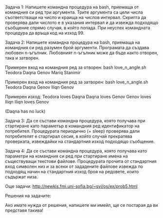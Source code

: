 Задача 1:
Напишете командна процедура на bash, приемаща от командния си ред три аргумента. Трите аргумента са цели числа съответстващи
на число и краища на числов интервал.
Скрипта да проверява дали числото е в указания интервал и да извежда подходящо съобщение спрямо случая, в който попада.
При неуспех командната процедура да връща код на изход 99.

Задача 2:
Напишете командна процедура на bash, приемаща на командния си ред разумен брой аргументи.
Програмата да създава любовен n-ъгълник. Любовният n-ъгълник може да бъде както отворен, така и затворен.

Примерен вход на командния ред за отворен:
bash love_n_angle.sh Teodora Daqna Genov Mariq Stanimir

Примерен вход на командния ред за затворен:
bash love_n_angle.sh Teodora Daqna Genov Iliqn Genov

Примерен изход:
Teodora loves Daqna
Daqna loves Genov
Genov loves Iliqn
Iliqn loves Genov

(Daqna has no luck)


Задача 3:
Да се състави командна процедура, която получава при стартиране като параметър в командния ред идентификатор на потребител.
Процедурата периодично (+ sleep) проверява дали потребителят е стартирал сесия, в който случай прекратява проверката, извеждайки
на стандартния изход подходящо съобщение.

Задача 4:
Да се състави командна процедура, която получава като параметри на командния си ред при стартиране имена на съществуващи текстови
файлове. Процедурата прочита от стандартния вход символен низ и за всеки от зададените файлове извежда по подходящ начин на
стандартния изход броя на редовете, които съдържат низа.

Още задачи:
http://newkis.fmi.uni-sofia.bg/~svi/os/ex/prob5.html


Решения на задачите:

Ако имате нужда от решения, напишете ми имейл, ще се постарая да ви представя такива!
